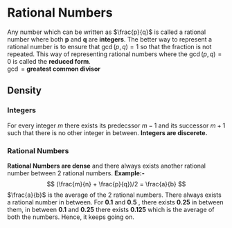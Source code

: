 # Rational Numbers
Any number which can be written as $\frac{p}{q}$ is called a rational number where both **p** and **q** are **integers**.
The better way to represent a rational number is to ensure that $\gcd(p,q)=1$ so that
the fraction is not repeated.
This way of representing rational numbers where the $\gcd(p,q) = 0$ is called the **reduced form**.  
$\gcd$ = **greatest common divisor**

## Density 
### Integers 
For every integer $m$ there exists its predecssor $m-1$ and its successor $m+1$ such that there is no other integer in between. 
**Integers are discerete.**

### Rational Numbers 
**Rational Numbers are dense** and there always exists another rational number between 2 rational numbers.
**Example:-**
$$
(\frac{m}{n} + \frac{p}{q})/2 = \frac{a}{b}
$$
$\frac{a}{b}$ is the average of the 2 rational numbers.
There always exists a rational number in between.
For **0.1** and **0.5** , there exists **0.25**  in between them,
in between **0.1** and **0.25** there exists **0.125** which is the average of both the numbers.
Hence, it keeps going on.
